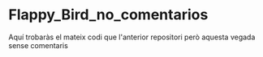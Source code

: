# Flappy_Bird_no_comentarios

Aquí trobaràs el mateix codi que l'anterior repositori però aquesta vegada sense comentaris
